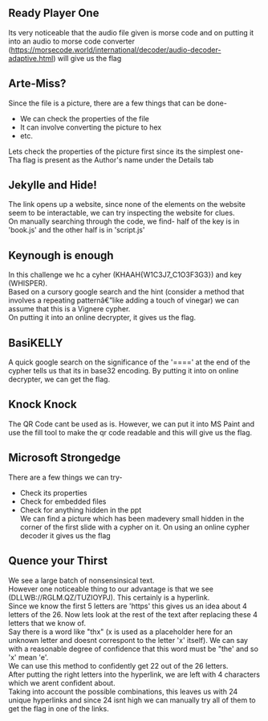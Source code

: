 ## Ready Player One
Its very noticeable that the audio file given is morse code and on putting it into an audio to morse code converter (https://morsecode.world/international/decoder/audio-decoder-adaptive.html) will give us the flag

## Arte-Miss?
Since the file is a picture, there are a few things that can be done-  
- We can check the properties of the file  
- It can involve converting the picture to hex
- etc.  

Lets check the properties of the picture first since its the simplest one-  
Tha flag is present as the Author's name under the Details tab  

## Jekylle and Hide!
The link opens up a website, since none of the elements on the website seem to be interactable, we can try inspecting the website for clues.  
On manually searching through the code, we find- half of the key is in 'book.js' and the other half is in 'script.js'  

## Keynough is enough
In this challenge we hc a cyher (KHAAH{W1C3J7_C1O3F3G3}) and key (WHISPER).  
Based on a cursory google search and the hint (consider a method that involves a repeating patternâ€”like adding a touch of vinegar) we can assume that this is a Vignere cypher.  
On putting it into an online decrypter, it gives us the flag.  

## BasiKELLY
A quick google search on the significance of the '====' at the end of the cypher tells us that its in base32 encoding. By putting it into on online decrypter, we can get the flag.  

## Knock Knock
The QR Code cant be used as is. However, we can put it into MS Paint and use the fill tool to make the qr code readable and this will give us the flag.  

## Microsoft Strongedge 
There are a few things we can try-
- Check its properties
- Check for embedded files
- Check for anything hidden in the ppt  
We can find a picture which has been madevery small hidden in the corner of the first slide with a cypher on it.
On using an online cypher decoder it gives us the flag

## Quence your Thirst
We see a large batch of nonsensinsical text.  
However one noticeable thing to our advantage is that we see (DLLWB://RGLM.QZ/TUZIOYPJ). This certainly is a hyperlink.  
Since we know the first 5 letters are 'https' this gives us an idea about 4 letters of the 26. Now lets look at the rest of the text after replacing these 4 letters that we know of.  
Say there is a word like "thx" (x is used as a placeholder here for an unknown letter and doesnt correspont to the letter 'x' itself). We can say with a reasonable degree of confidence that this word must be "the' and so 'x' mean 'e'.  
We can use this method to confidently get 22 out of the 26 letters.  
After putting the right letters into the hyperlink, we are left with 4 characters which we arent confident about.  
Taking into account the possible combinations, this leaves us with 24 unique hyperlinks and since 24 isnt high we can manually try all of them to get the flag in one of the links.  
